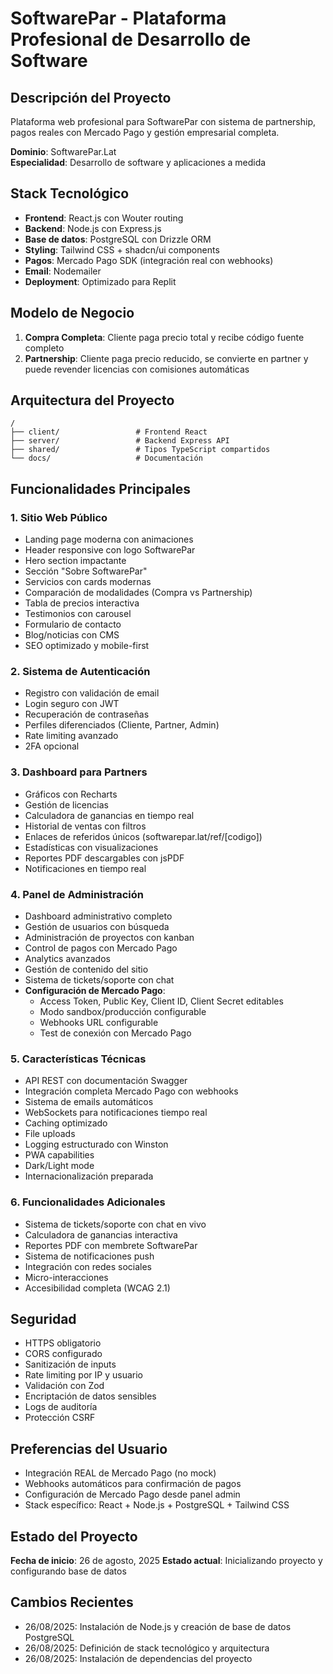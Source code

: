 # SoftwarePar - Plataforma Profesional de Desarrollo de Software

## Descripción del Proyecto
Plataforma web profesional para SoftwarePar con sistema de partnership, pagos reales con Mercado Pago y gestión empresarial completa.

**Dominio**: SoftwarePar.Lat  
**Especialidad**: Desarrollo de software y aplicaciones a medida

## Stack Tecnológico
- **Frontend**: React.js con Wouter routing
- **Backend**: Node.js con Express.js
- **Base de datos**: PostgreSQL con Drizzle ORM
- **Styling**: Tailwind CSS + shadcn/ui components
- **Pagos**: Mercado Pago SDK (integración real con webhooks)
- **Email**: Nodemailer
- **Deployment**: Optimizado para Replit

## Modelo de Negocio
1. **Compra Completa**: Cliente paga precio total y recibe código fuente completo
2. **Partnership**: Cliente paga precio reducido, se convierte en partner y puede revender licencias con comisiones automáticas

## Arquitectura del Proyecto
```
/
├── client/                 # Frontend React
├── server/                 # Backend Express API
├── shared/                 # Tipos TypeScript compartidos
└── docs/                   # Documentación
```

## Funcionalidades Principales

### 1. Sitio Web Público
- Landing page moderna con animaciones
- Header responsive con logo SoftwarePar
- Hero section impactante
- Sección "Sobre SoftwarePar"
- Servicios con cards modernas
- Comparación de modalidades (Compra vs Partnership)
- Tabla de precios interactiva
- Testimonios con carousel
- Formulario de contacto
- Blog/noticias con CMS
- SEO optimizado y mobile-first

### 2. Sistema de Autenticación
- Registro con validación de email
- Login seguro con JWT
- Recuperación de contraseñas
- Perfiles diferenciados (Cliente, Partner, Admin)
- Rate limiting avanzado
- 2FA opcional

### 3. Dashboard para Partners
- Gráficos con Recharts
- Gestión de licencias
- Calculadora de ganancias en tiempo real
- Historial de ventas con filtros
- Enlaces de referidos únicos (softwarepar.lat/ref/[codigo])
- Estadísticas con visualizaciones
- Reportes PDF descargables con jsPDF
- Notificaciones en tiempo real

### 4. Panel de Administración
- Dashboard administrativo completo
- Gestión de usuarios con búsqueda
- Administración de proyectos con kanban
- Control de pagos con Mercado Pago
- Analytics avanzados
- Gestión de contenido del sitio
- Sistema de tickets/soporte con chat
- **Configuración de Mercado Pago**:
  - Access Token, Public Key, Client ID, Client Secret editables
  - Modo sandbox/producción configurable
  - Webhooks URL configurable
  - Test de conexión con Mercado Pago

### 5. Características Técnicas
- API REST con documentación Swagger
- Integración completa Mercado Pago con webhooks
- Sistema de emails automáticos
- WebSockets para notificaciones tiempo real
- Caching optimizado
- File uploads
- Logging estructurado con Winston
- PWA capabilities
- Dark/Light mode
- Internacionalización preparada

### 6. Funcionalidades Adicionales
- Sistema de tickets/soporte con chat en vivo
- Calculadora de ganancias interactiva
- Reportes PDF con membrete SoftwarePar
- Sistema de notificaciones push
- Integración con redes sociales
- Micro-interacciones
- Accesibilidad completa (WCAG 2.1)

## Seguridad
- HTTPS obligatorio
- CORS configurado
- Sanitización de inputs
- Rate limiting por IP y usuario
- Validación con Zod
- Encriptación de datos sensibles
- Logs de auditoría
- Protección CSRF

## Preferencias del Usuario
- Integración REAL de Mercado Pago (no mock)
- Webhooks automáticos para confirmación de pagos
- Configuración de Mercado Pago desde panel admin
- Stack específico: React + Node.js + PostgreSQL + Tailwind CSS

## Estado del Proyecto
**Fecha de inicio**: 26 de agosto, 2025
**Estado actual**: Inicializando proyecto y configurando base de datos

## Cambios Recientes
- 26/08/2025: Instalación de Node.js y creación de base de datos PostgreSQL
- 26/08/2025: Definición de stack tecnológico y arquitectura
- 26/08/2025: Instalación de dependencias del proyecto
